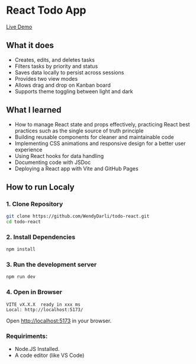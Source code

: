 # React Todo App
[Live Demo](https://wendydarli.github.io/todo-react/)

## What it does
- Creates, edits, and deletes tasks
- Filters tasks by priority and status
- Saves data locally to persist across sessions
- Provides two view modes
- Allows drag and drop on Kanban board
- Supports theme toggling between light and dark

## What I learned
- How to manage React state and props effectively, practicing React best practices such as the single source of truth principle
- Building reusable components for cleaner and maintainable code
- Implementing CSS animations and responsive design for a better user experience
- Using React hooks for data handling
- Documenting code with JSDoc
- Deploying a React app with Vite and GitHub Pages

## How to run Localy

### 1. Clone Repository
```bash
git clone https://github.com/WendyDarli/todo-react.git
cd todo-react
```

### 2. Install Dependencies
```bash
npm install
```

### 3. Run the development server
```bash
npm run dev
```

### 4. Open in Browser
```
VITE vX.X.X  ready in xxx ms
Local: http://localhost:5173/
```
Open [http://localhost:5173](http://localhost:5173) in your browser.


### Requiriments:
- Node.JS Installed.
- A code editor (like VS Code)
